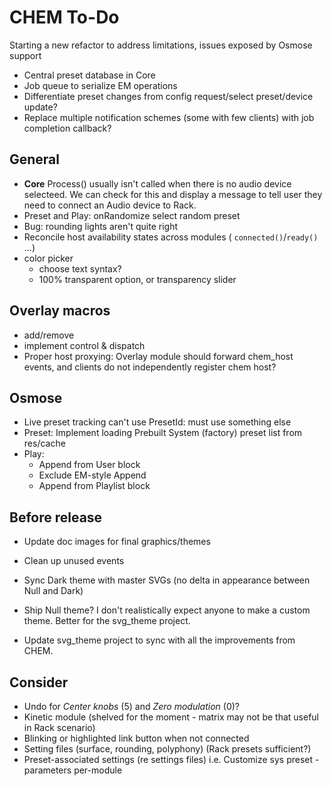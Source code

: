 # CHEM To-Do

Starting a new refactor to address limitations, issues exposed by Osmose support

- Central preset database in Core
- Job queue to serialize EM operations
- Differentiate preset changes from config request/select preset/device update?
- Replace multiple notification schemes (some with few clients) with job completion callback?

## General

- **Core** Process() usually isn't called when there is no audio device selecteed.
  We can check for this and display a message to tell user they need to connect an Audio device to Rack.
- Preset and Play: onRandomize select random preset
- Bug: rounding lights aren't quite right
- Reconcile host availability states across modules ( `connected()`/`ready()` ...)
- color picker
  - choose text syntax?
  - 100% transparent option, or transparency slider

## Overlay macros

  - add/remove
  - implement control & dispatch
  - Proper host proxying: Overlay module should forward chem_host events, and clients do not independently register chem host?

## Osmose

- Live preset tracking can't use PresetId: must use something else
- Preset: Implement loading Prebuilt System (factory) preset list from res/cache
- Play:
  - Append from User block
  - Exclude EM-style Append
  - Append from Playlist block

## Before release

- Update doc images for final graphics/themes

- Clean up unused events

- Sync Dark theme with master SVGs (no delta in appearance between Null and Dark)

- Ship Null theme? I don't realistically expect anyone to make a custom theme.
  Better for the svg_theme project.

- Update svg_theme project to sync with all the improvements from CHEM.

## Consider

- Undo for _Center knobs_ (5) and _Zero modulation_ (0)?
- Kinetic module (shelved for the moment - matrix may not be that useful in Rack scenario)
- Blinking or highlighted link button when not connected
- Setting files (surface, rounding, polyphony) (Rack presets sufficient?)
- Preset-associated settings (re settings files) i.e. Customize sys preset - parameters per-module
